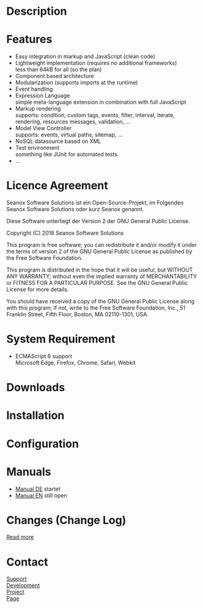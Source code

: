 # Description


# Features
- Easy integration in markup and JavaScript (clean code)
- Lightweight implementation (requires no additional frameworks)  
  less than 64kB for all (so the plan)
- Component based architecture
- Modularization (supports imports at the runtime)
- Event handling
- Expression Language  
  simple meta-language extension in combination with full JavaScript
- Markup rendering  
  supports: condition, custom tags, events, filter, interval, iterate, rendering,
  resources messages, validation, ...
- Model View Controller  
  supports: events, virtual paths, sitemap, ...
- NoSQL datasource based on XML
- Test environment  
  something like JUnit for automated tests
- ...


# Licence Agreement
Seanox Software Solutions ist ein Open-Source-Projekt, im Folgenden
Seanox Software Solutions oder kurz Seanox genannt.

Diese Software unterliegt der Version 2 der GNU General Public License.

Copyright (C) 2018 Seanox Software Solutions

This program is free software; you can redistribute it and/or modify it under
the terms of version 2 of the GNU General Public License as published by the
Free Software Foundation.

This program is distributed in the hope that it will be useful, but WITHOUT ANY
WARRANTY; without even the implied warranty of MERCHANTABILITY or FITNESS FOR A
PARTICULAR PURPOSE. See the GNU General Public License for more details.

You should have received a copy of the GNU General Public License along with
this program; if not, write to the Free Software Foundation, Inc., 51 Franklin
Street, Fifth Floor, Boston, MA 02110-1301, USA.


# System Requirement
- ECMAScript 6 support  
  Microsoft Edge, Firefox, Chrome, Safari, Webkit  


# Downloads


# Installation


# Configuration


# Manuals
- [Manual DE](https://github.com/seanox/aspect-js/blob/master/manual/de) startet
- [Manual EN](https://github.com/seanox/aspect-js/blob/master/manual/en) still open

# Changes (Change Log)
[Read more](https://raw.githubusercontent.com/seanox/aspect-js/master/CHANGES)


# Contact
[Support](http://seanox.de/contact?support)  
[Development](http://seanox.de/contact?development)  
[Project](http://seanox.de/contact?service)  
[Page](http://seanox.de/contact)  
